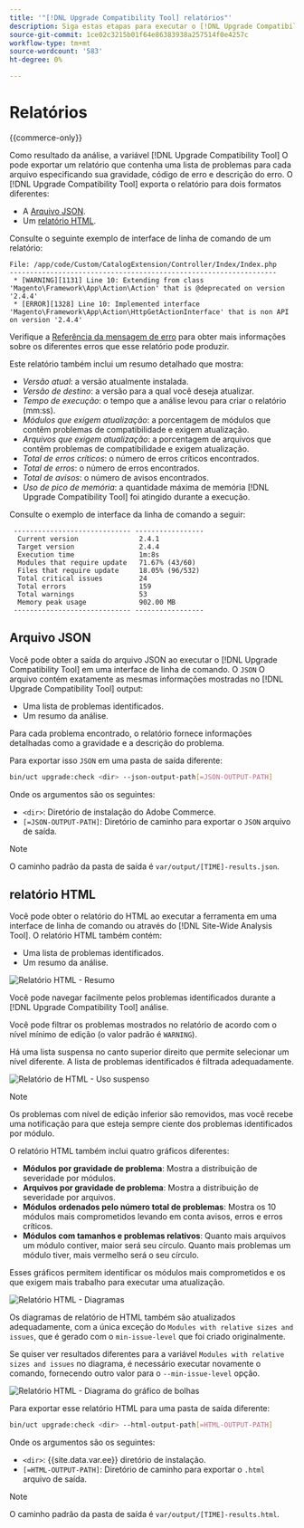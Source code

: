 ```yaml
---
title: '"[!DNL Upgrade Compatibility Tool] relatórios"'
description: Siga estas etapas para executar o [!DNL Upgrade Compatibility Tool] no seu projeto do Adobe Commerce.
source-git-commit: 1ce02c3215b01f64e86383938a257514f0e4257c
workflow-type: tm+mt
source-wordcount: '583'
ht-degree: 0%

---
```



# Relatórios

{{commerce-only}}

Como resultado da análise, a variável [!DNL Upgrade Compatibility Tool] O pode exportar um relatório que contenha uma lista de problemas para cada arquivo especificando sua gravidade, código de erro e descrição do erro. O [!DNL Upgrade Compatibility Tool] exporta o relatório para dois formatos diferentes:

- A [Arquivo JSON](reports.md#json-file).
- Um [relatório HTML](reports.md#html-report).

Consulte o seguinte exemplo de interface de linha de comando de um relatório:

```terminal
File: /app/code/Custom/CatalogExtension/Controller/Index/Index.php
------------------------------------------------------------------
 * [WARNING][1131] Line 10: Extending from class 'Magento\Framework\App\Action\Action' that is @deprecated on version '2.4.4'
 * [ERROR][1328] Line 10: Implemented interface 'Magento\Framework\App\Action\HttpGetActionInterface' that is non API on version '2.4.4'
```

Verifique a [Referência da mensagem de erro](../upgrade-compatibility-tool/error-messages.md) para obter mais informações sobre os diferentes erros que esse relatório pode produzir.

Este relatório também inclui um resumo detalhado que mostra:

- *Versão atual*: a versão atualmente instalada.
- *Versão de destino*: a versão para a qual você deseja atualizar.
- *Tempo de execução*: o tempo que a análise levou para criar o relatório (mm:ss).
- *Módulos que exigem atualização*: a porcentagem de módulos que contêm problemas de compatibilidade e exigem atualização.
- *Arquivos que exigem atualização*: a porcentagem de arquivos que contêm problemas de compatibilidade e exigem atualização.
- *Total de erros críticos*: o número de erros críticos encontrados.
- *Total de erros*: o número de erros encontrados.
- *Total de avisos*: o número de avisos encontrados.
- *Uso de pico de memória*: a quantidade máxima de memória [!DNL Upgrade Compatibility Tool] foi atingido durante a execução.

Consulte o exemplo de interface da linha de comando a seguir:

```terminal
 ----------------------------- ----------------- 
  Current version               2.4.1            
  Target version                2.4.4            
  Execution time                1m:8s            
  Modules that require update   71.67% (43/60)   
  Files that require update     18.05% (96/532)  
  Total critical issues         24               
  Total errors                  159              
  Total warnings                53               
  Memory peak usage             902.00 MB        
 ----------------------------- ----------------- 
```

## Arquivo JSON

Você pode obter a saída do arquivo JSON ao executar o [!DNL Upgrade Compatibility Tool] em uma interface de linha de comando. O `JSON` O arquivo contém exatamente as mesmas informações mostradas no [!DNL Upgrade Compatibility Tool] output:

- Uma lista de problemas identificados.
- Um resumo da análise.

Para cada problema encontrado, o relatório fornece informações detalhadas como a gravidade e a descrição do problema.

Para exportar isso `JSON` em uma pasta de saída diferente:

```bash
bin/uct upgrade:check <dir> --json-output-path[=JSON-OUTPUT-PATH]
```

Onde os argumentos são os seguintes:

- `<dir>`: Diretório de instalação do Adobe Commerce.
- `[=JSON-OUTPUT-PATH]`: Diretório de caminho para exportar o `JSON` arquivo de saída.

>[!NOTE]
>
> O caminho padrão da pasta de saída é `var/output/[TIME]-results.json`.

## relatório HTML

Você pode obter o relatório do HTML ao executar a ferramenta em uma interface de linha de comando ou através do [!DNL Site-Wide Analysis Tool]. O relatório HTML também contém:

- Uma lista de problemas identificados.
- Um resumo da análise.

![Relatório HTML - Resumo](../../assets/upgrade-guide/uct-html-summary.png)

Você pode navegar facilmente pelos problemas identificados durante a [!DNL Upgrade Compatibility Tool] análise.

Você pode filtrar os problemas mostrados no relatório de acordo com o nível mínimo de edição (o valor padrão é `WARNING`).

Há uma lista suspensa no canto superior direito que permite selecionar um nível diferente. A lista de problemas identificados é filtrada adequadamente.

![Relatório de HTML - Uso suspenso](../../assets/upgrade-guide/uct-html-filtered-issues-list.png)

>[!NOTE]
>
> Os problemas com nível de edição inferior são removidos, mas você recebe uma notificação para que esteja sempre ciente dos problemas identificados por módulo.

O relatório HTML também inclui quatro gráficos diferentes:

- **Módulos por gravidade de problema**: Mostra a distribuição de severidade por módulos.
- **Arquivos por gravidade de problema**: Mostra a distribuição de severidade por arquivos.
- **Módulos ordenados pelo número total de problemas**: Mostra os 10 módulos mais comprometidos levando em conta avisos, erros e erros críticos.
- **Módulos com tamanhos e problemas relativos**: Quanto mais arquivos um módulo contiver, maior será seu círculo. Quanto mais problemas um módulo tiver, mais vermelho será o seu círculo.

Esses gráficos permitem identificar os módulos mais comprometidos e os que exigem mais trabalho para executar uma atualização.

![Relatório HTML - Diagramas](../../assets/upgrade-guide/uct-html-diagrams.png)

Os diagramas de relatório de HTML também são atualizados adequadamente, com a única exceção do `Modules with relative sizes and issues`, que é gerado com o `min-issue-level` que foi criado originalmente.

Se quiser ver resultados diferentes para a variável `Modules with relative sizes and issues` no diagrama, é necessário executar novamente o comando, fornecendo outro valor para o `--min-issue-level` opção.

![Relatório HTML - Diagrama do gráfico de bolhas](../../assets/upgrade-guide/uct-html-filtered-diagrams.png)

Para exportar esse relatório HTML para uma pasta de saída diferente:

```bash
bin/uct upgrade:check <dir> --html-output-path[=HTML-OUTPUT-PATH]
```

Onde os argumentos são os seguintes:

- `<dir>`: {{site.data.var.ee}} diretório de instalação.
- `[=HTML-OUTPUT-PATH]`: Diretório de caminho para exportar o `.html` arquivo de saída.

>[!NOTE]
>
> O caminho padrão da pasta de saída é `var/output/[TIME]-results.html`.
